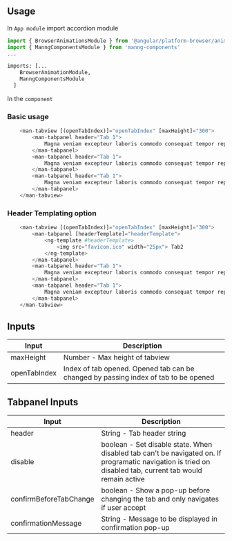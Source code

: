 ## Usage

In `App module` import accordion module
```python
import { BrowserAnimationsModule } from '@angular/platform-browser/animations';
import { ManngComponentsModule } from 'manng-components'
...

imports: [...
    BrowserAnimationModule,
    ManngComponentsModule
  ]
```
In the `component`

### Basic usage
```python
    <man-tabview [(openTabIndex)]="openTabIndex" [maxHeight]="300">
        <man-tabpanel header="Tab 1">
            Magna veniam excepteur laboris commodo consequat tempor reprehenderit. Consequat incididunt irure minim esse sunt deserunt enim non nostrud officia in incididunt.
        </man-tabpanel>
        <man-tabpanel header="Tab 1">
            Magna veniam excepteur laboris commodo consequat tempor reprehenderit. Consequat incididunt irure minim esse sunt deserunt enim non nostrud officia in incididunt.
        </man-tabpanel>
        <man-tabpanel header="Tab 1">
            Magna veniam excepteur laboris commodo consequat tempor reprehenderit. Consequat incididunt irure minim esse sunt deserunt enim non nostrud officia in incididunt.
        </man-tabpanel>
    </man-tabview>
```

### Header Templating option
```python
    <man-tabview [(openTabIndex)]="openTabIndex" [maxHeight]="300">
        <man-tabpanel [headerTemplate]="headerTemplate">
            <ng-template #headerTemplate>
                <img src="favicon.ico" width="25px"> Tab2
            </ng-template>
        </man-tabpanel>
        <man-tabpanel header="Tab 1">
            Magna veniam excepteur laboris commodo consequat tempor reprehenderit. Consequat incididunt irure minim esse sunt deserunt enim non nostrud officia in incididunt.
        </man-tabpanel>
        <man-tabpanel header="Tab 1">
            Magna veniam excepteur laboris commodo consequat tempor reprehenderit. Consequat incididunt irure minim esse sunt deserunt enim non nostrud officia in incididunt.
        </man-tabpanel>
    </man-tabview>
```



## Inputs
| Input | Description |
| ----- | ----------- |
| maxHeight | Number - Max height of tabview |
| openTabIndex | Index of tab opened. Opened tab can be changed by passing index of tab to be opened |

## Tabpanel Inputs
| Input | Description |
| ----- | ----------- |
| header | String - Tab header string|
| disable | boolean - Set disable state. When disabled tab can't be navigated on. If programatic navigation is tried on disabled tab, current tab would remain active |
| confirmBeforeTabChange | boolean - Show a pop-up before changing the tab and only navigates if user accept |
| confirmationMessage | String - Message to be displayed in confirmation pop-up |
